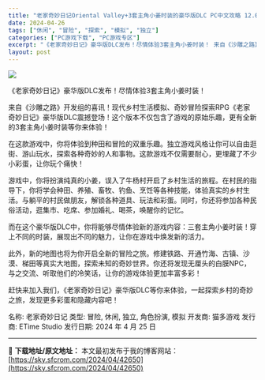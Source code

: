 ```yaml
---
title: "老家奇妙日记Oriental Valley+3套主角小姜时装的豪华版DLC PC中文攻略 12.03G"
date: 2024-04-26
tags: ["休闲", "冒险", "探索", "模拟", "独立"]
categories: ["PC游戏下载", "PC游戏专区"]
excerpt: "《老家奇妙日记》豪华版DLC发布！尽情体验3套主角小姜时装！ 来自《沙雕之路》开发组的喜讯！现代乡村生活模拟、奇妙冒险探索RPG《老家奇妙日记》豪华版DLC震撼登场！这个版本不仅包含了游戏的原始乐趣，更有全新的3套主角小姜时装等你来体验！ 在这款游戏中，你将体验到种田和冒险的双重乐趣。独立游戏风格让&hellip;"
layout: post
---
```


<img class="game_header_image_full aligncenter" src="https://sky.sfcrom.com/wp-content/uploads/2024/04/20240426093733-3f724.jpeg" />

《老家奇妙日记》豪华版DLC发布！尽情体验3套主角小姜时装！

来自《沙雕之路》开发组的喜讯！现代乡村生活模拟、奇妙冒险探索RPG《老家奇妙日记》豪华版DLC震撼登场！这个版本不仅包含了游戏的原始乐趣，更有全新的3套主角小姜时装等你来体验！

在这款游戏中，你将体验到种田和冒险的双重乐趣。独立游戏风格让你可以自由逛街、游山玩水，探索各种奇妙的人和事物。这款游戏不仅需要耐心，更埋藏了不少小彩蛋，让你玩个痛快！

游戏中，你将扮演纯真的小姜，误入了牛杨村开启了乡村生活的旅程。在村民的指导下，你将学会种田、养殖、畜牧、钓鱼、烹饪等各种技能，体验真实的乡村生活。与躺平的村民做朋友，解锁各种道具、玩法和彩蛋。同时，你还将参加各种民俗活动，逛集市、吃席、参加婚礼、喝茶，唤醒你的记忆。

而在这个豪华版DLC中，你将能够尽情体验新的游戏内容：三套主角小姜时装！穿上不同的时装，展现出不同的魅力，让你在游戏中焕发新的活力。

此外，新的地图也将为你开启全新的冒险之旅。修建铁路、开通竹海、古镇、沙漠、梯田等真实大地图，探索未知的奇妙世界。你还将发现无厘头的白膜NPC，与之交流、听取他们的冷笑话，让你的游戏体验更加丰富多彩！

赶快来加入我们，《老家奇妙日记》豪华版DLC等你来体验，一起探索乡村的奇妙之旅，发现更多彩蛋和隐藏内容吧！

名称: 老家奇妙日记
类型: 冒险, 休闲, 独立, 角色扮演, 模拟
开发商: 猫多游戏
发行商: ETime Studio
发行日期: 2024 年 4 月 25 日

---
📖 **下载地址/原文地址：** 本文最初发布于我的博客网站：[https://sky.sfcrom.com/2024/04/42650](https://sky.sfcrom.com/2024/04/42650)
